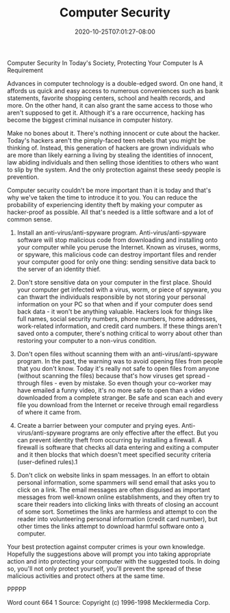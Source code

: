 ﻿---
title: "Computer Security"
date: 2020-10-25T07:01:27-08:00
description: "TXT Tips for Web Success"
featured_image: "/images/TXT.jpg"
tags: ["TXT"]
---

Computer Security
In Today's Society, Protecting Your Computer Is A Requirement

Advances in computer technology is a double-edged sword. On one hand, it affords us quick and easy access to numerous conveniences such as bank statements, favorite shopping centers, school and health records, and more. On the other hand, it can also grant the same access to those who aren't supposed to get it. Although it's a rare occurrence, hacking has become the biggest criminal nuisance in computer history.

Make no bones about it. There's nothing innocent or cute about the hacker. Today's hackers aren't the pimply-faced teen rebels that you might be thinking of. Instead, this generation of hackers are grown individuals who are more than likely earning a living by stealing the identities of innocent, law abiding individuals and then selling those identities to others who want to slip by the system. And the only protection against these seedy people is prevention.

Computer security couldn't be more important than it is today and that's why we've taken the time to introduce it to you.  You can reduce the probability of experiencing identity theft by making your computer as hacker-proof as possible. All that's needed is a little software and a lot of common sense.

1. Install an anti-virus/anti-spyware program. Anti-virus/anti-spyware software will stop malicious code from downloading and installing onto your computer while you peruse the Internet. Known as viruses, worms, or spyware, this malicious code can destroy important files and render your computer good for only one thing: sending sensitive data back to the server of an identity thief.

2. Don't store sensitive data on your computer in the first place. Should your computer get infected with a virus, worm, or piece of spyware, you can thwart the individuals responsible by not storing your personal information on your PC so that when and if your computer does send back data - it won't be anything valuable. Hackers look for things like full names, social security numbers, phone numbers, home addresses, work-related information, and credit card numbers. If these things aren't saved onto a computer, there's nothing critical to worry about other than restoring your computer to a non-virus condition. 

3. Don't open files without scanning them with an anti-virus/anti-spyware program. In the past, the warning was to avoid opening files from people that you don't know. Today it's really not safe to open files from anyone (without scanning the files) because that's how viruses get spread - through files - even by mistake. So even though your co-worker may have emailed a funny video, it's no more safe to open than a video downloaded from a complete stranger. Be safe and scan each and every file you download from the Internet or receive through email regardless of where it came from.

4. Create a barrier between your computer and prying eyes. Anti-virus/anti-spyware programs are only effective after the effect. But you can prevent identity theft from occurring by installing a firewall. A firewall is software that checks all data entering and exiting a computer and it then blocks that which doesn't meet specified security criteria (user-defined rules).1 

5. Don't click on website links in spam messages. In an effort to obtain personal information, some spammers will send email that asks you to click on a link. The email messages are often disguised as important messages from well-known online establishments, and they often try to scare their readers into clicking links with threats of closing an account of some sort. Sometimes the links are harmless and attempt to con the reader into volunteering personal information (credit card number), but other times the links attempt to download harmful software onto a computer.

Your best protection against computer crimes is your own knowledge. Hopefully the suggestions above will prompt you into taking appropriate action and into protecting your computer with the suggested tools. In doing so, you'll not only protect yourself, you'll prevent the spread of these malicious activities and protect others at the same time.

PPPPP

Word count 664
1 Source: Copyright (c) 1996-1998 Mecklermedia Corp.


